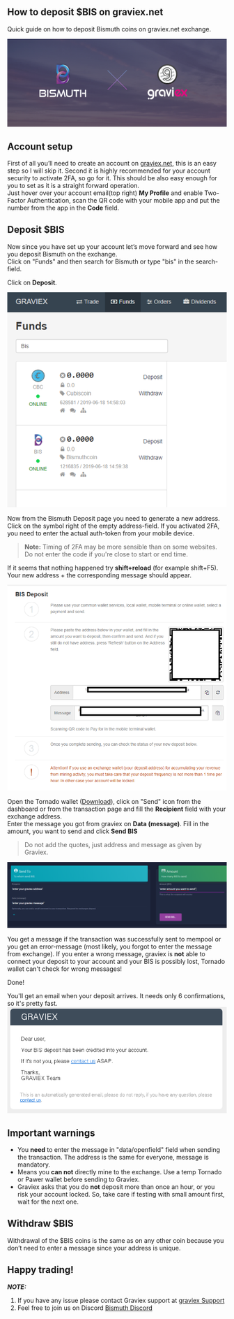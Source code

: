 ## How to deposit $BIS on graviex.net

Quick guide on how to deposit Bismuth coins on graviex.net exchange.

![Bis-graviex](Bismuthgraviex.png "Header")

## Account setup

First of all you’ll need to create an account on [graviex.net](https://graviex.net), this is an easy step so I will skip it.   Second it is highly recommended for your account security to activate 2FA, so go for it. This should be also easy enough for you to set as it is a straight forward operation.  
Just hover over your account email(top right) **My Profile** and enable Two-Factor Authentication, scan the QR code with your mobile app and put the number from the app in the **Code** field.

## Deposit $BIS

Now since you have set up your account let’s move forward and see how you deposit Bismuth on the exchange.  
Click on "Funds" and then search for Bismuth or type "bis" in the search-field.

Click on **Deposit**.

![graviex message](graviexDeposit1.png)

Now from the Bismuth Deposit page you need to generate a new address. Click on the symbol right of the empty address-field. If you activated 2FA, you need to enter the actual auth-token from your mobile device.

> **Note:** Timing of 2FA may be more sensible than on some websites. Do not enter the code if you're close to start or end time.

If it seems that nothing happened try **shift+reload** (for example shift+F5). Your new address + the corresponding message should appear.

![graviex message](graviexDeposit2.png)

Open the Tornado wallet ([Download](https://github.com/bismuthfoundation/TornadoWallet/releases)), click on "Send" icon from the dashboard or from the transaction page and fill the **Recipient** field with your exchange address.  
Enter the message you got from graviex on **Data (message)**. Fill in the amount, you want to send and click **Send BIS**  

> Do not add the quotes, just address and message as given by Graviex.

![graviex message](tornado_send_graviex.png )

You get a message if the transaction was successfully sent to mempool or you get an error-message (most likely, you forgot to enter the message from exchange). If you enter a wrong message, graviex is **not** able to connect your deposit to your account and your BIS is possibly lost, Tornado wallet can't check for wrong messages!

Done!

You'll get an email when your deposit arrives. It needs only 6 confirmations, so it's pretty fast.
![graviex confirmation](deposit-graviex.png)


## Important warnings

- You **need** to enter the message in "data/openfield" field when sending the transaction. The address is the same for everyone, message is mandatory.
- Means you **can not** directly mine to the exchange. Use a temp Tornado or Pawer wallet before sending to Graviex.
- Graviex asks that you do **not** deposit more than once an hour, or you risk your account locked. So, take care if testing with small amount first, wait for the next one.

## Withdraw $BIS 

Withdrawal of the $BIS coins is the same as on any other coin because you don’t need to enter a message since your address is unique.

## Happy trading!

***NOTE:***

1) If you have any issue please contact Graviex support at [graviex Support](<https://graviex.net/tickets>)  
2) Feel free to join us on Discord [Bismuth Discord](https://discord.gg/4tB3pYJ)
